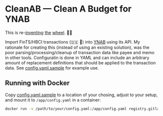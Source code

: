 # CleanAB — Clean A Budget for YNAB

This is re-[inventing](https://github.com/schurig/ynab-bank-importer) [the](https://bitbucket.org/ctheune/ynab-bank-imports/src/default/) [wheel](https://github.com/bank2ynab/bank2ynab). 💁‍♀️

Import FinTS/HBCI transactions (🇩🇪 👋) into [YNAB](https://ynab.com/referral/?ref=DP9o_rOK4sNtCxhD&utm_source=customer_referral) using its API. My rationale for creating this (instead of using an existing solution), was the poor parsing/processing/cleanup of transaction data like payee and memo in other tools. Configuratin is done in YAML and can include an arbitrary amount of replacement definitions that should be applied to the transaction data. See [config.yaml.sample](config.yaml.sample) for example use.

## Running with Docker

Copy [config.yaml.sample](config.yaml.sample) to a location of your chosing, adjust to your setup, and mount it to `/app/config.yaml` in a container:

```bash
docker run -v /path/to/your/config.yaml:/app/config.yaml registry.gitlab.com/janw/cleanab
```
